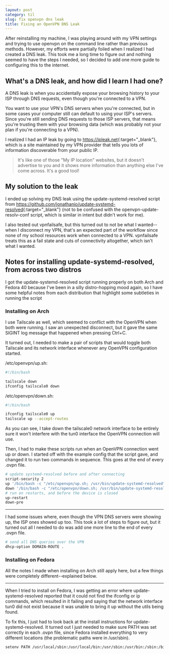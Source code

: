 ```yaml
---
layout: post
category: til
slug: fix openvpn dns leak
title: Fixing an OpenVPN DNS Leak
---
```


After reinstalling my machine, I was playing around with my VPN settings and
trying to use openvpn on the command line rather than previous methods.
However, my efforts were partially foiled when I realized I had created a DNS
leak. This took me a long time to figure out and nothing seemed to have the
steps I needed, so I decided to add one more guide to configuring this to the
internet.

## What's a DNS leak, and how did I learn I had one?

A DNS leak is when you accidentally expose your browsing history to your ISP
through DNS requests, even though you're connected to a VPN.

You want to use your VPN's DNS servers when you're connected, but in some cases
your computer still can default to using your ISP's servers. Since you're still
sending DNS requests to those ISP servers, that means you're trusting them with
your browsing data (which was probably not your plan if you're connecting to a
VPN).

I realized I had an IP leak by going to <https://ipleak.net>{:target="_blank"},
which is a site
maintained by my VPN provider that tells you lots of information discoverable
from your public IP.

> It's like one of those "My IP location" websites, but it doesn't advertise to
> you and it shows more information than anything else I've come across. It's a
> good tool!

## My solution to the leak

I ended up solving my DNS leak using the update-systemd-resolved script from
<https://github.com/jonathanio/update-systemd-resolved>{:target="_blank"} (not to be confused with
the openvpn-update-resolv-conf script, which is similar in intent but didn't
work for me).

I also tested out vpnfailsafe, but this turned out to not be what I
wanted--when I disconnect my VPN, that's an expected part of the workflow since
none of my school resources work when connected to a VPN. vpnfailsafe treats
this as a fail state and cuts of connectivity altogether, which isn't what I
wanted.

## Notes for installing update-systemd-resolved, from across two distros

I got the update-systemd-resolved script running properly on both Arch and
Fedora 40 because I've been in a silly distro-hopping mood again, so I have some
helpful notes from each distribution that highlight some subtleties in running
the script

### Installing on Arch

I use Tailscale as well, which seemed to conflict with the OpenVPN when both
were running. I saw an unexpected disconnect, but it gave the same SIGINT log
message that happened when pressing Ctrl+C. 

It turned out, I needed to make a pair of scripts that would toggle both
Tailscale and its network interface whenever any OpenVPN configuration started.

/etc/openvpn/up.sh:

```bash
#!/bin/bash

tailscale down
ifconfig tailscale0 down
```

/etc/openvpn/down.sh:

```bash
#!/bin/bash

ifconfig tailscale0 up
tailscale up --accept-routes
```

As you can see, I take down the tailscale0 network interface to be entirely
sure it won't interfere with the tun0 interface the OpenVPN connection will
use.

Then, I had to make these scripts run when an OpenVPN connection went up or
down. I started off with the example config that the script gave, and changed
it to run two commands in sequence. This goes at the end of every .ovpn file.

```bash
# update systemd-resolved before and after connecting
script-security 2
up '/bin/bash -c "/etc/openvpn/up.sh; /usr/bin/update-systemd-resolved"'
down '/bin/bash -c "/etc/openvpn/down.sh; /usr/bin/update-systemd-resolved"'
# run on restarts, and before the device is closed
up-restart
down-pre
```

---

I had some issues where, even though the VPN DNS servers were showing up, the
ISP ones showed up too. This took a lot of steps to figure out, but it turned
out all I needed to do was add one more line to the end of every .ovpn file.

```bash
# send all DNS queries over the VPN
dhcp-option DOMAIN-ROUTE .
```

### Installing on Fedora

All the notes I made when installing on Arch still apply here, but a few things
were completely different--explained below.

---

When I tried to install on Fedora, I was getting an error where
update-systemd-resolved reported that it could not find the ifconfig or ip
commands, which resulted in it failing and saying that the network interface
tun0 did not exist because it was unable to bring it up without the utils
being found.

To fix this, I just had to look back at the install instructions for
update-systemd-resolved. It turned out I just needed to make sure PATH was
set correctly in each .ovpn file, since Fedora installed everything to very
different locations (the problematic paths were in /usr/sbin).

```bash
setenv PATH /usr/local/sbin:/usr/local/bin:/usr/sbin:/usr/bin:/sbin:/bin
```
